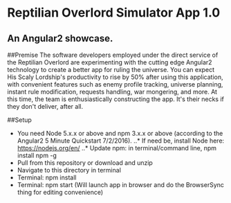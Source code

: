 # Reptilian Overlord Simulator App 1.0

An Angular2 showcase.
---------------
##Premise 
The software developers employed under the direct service of the Reptilian Overlord are experimenting with the cutting edge Angular2 technology to create a better app for ruling the universe. You can expect His Scaly Lordship's productivity to rise by 50% after using this application, with convenient features such as enemy profile tracking, universe planning, instant rule modification, requests handling, war mongering, and more. At this time, the team is enthusiastically constructing the app. It's their necks if they don't deliver, after all.

##Setup
* You need Node 5.x.x or above and npm 3.x.x or above (according to the Angular2 5 Minute Quickstart 7/2/2016).
..* If need be, install Node here: https://nodejs.org/en/
..* Update npm: in terminal/command line, npm install npm -g
* Pull from this repository or download and unzip
* Navigate to this directory in terminal
* Terminal: npm install
* Terminal: npm start (Will launch app in browser and do the BrowserSync thing for editing convenience)
